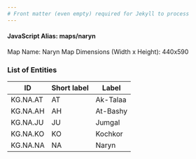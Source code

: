 ```yaml
---
# Front matter (even empty) required for Jekyll to process
---
```


#### JavaScript Alias: maps/naryn

Map Name: Naryn Map
Dimensions (Width x Height): 440x590

### List of Entities

ID | Short label | Label
---|---|---|
KG.NA.AT|AT|Ak-Talaa
KG.NA.AH|AH|At-Bashy
KG.NA.JU|JU|Jumgal
KG.NA.KO|KO|Kochkor
KG.NA.NA|NA|Naryn